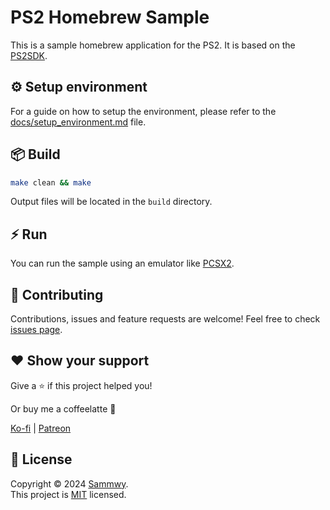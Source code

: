 # PS2 Homebrew Sample

This is a sample homebrew application for the PS2. It is based on the [PS2SDK](https://github.com/ps2dev/ps2sdk).

## ⚙️ Setup environment

For a guide on how to setup the environment, please refer to the [docs/setup_environment.md](docs/setup_environment.md) file.

## 📦 Build

```bash
make clean && make
```

Output files will be located in the `build` directory.

## ⚡ Run

You can run the sample using an emulator like [PCSX2](https://pcsx2.net/).

## 🤝 Contributing

Contributions, issues and feature requests are welcome!
Feel free to check [issues page](https://github.com/sammwyy/ps2-homebrew-sample/issues).

## ❤️ Show your support

Give a ⭐️ if this project helped you!

Or buy me a coffeelatte 🙌

[Ko-fi](https://ko-fi.com/sammwy) | [Patreon](https://patreon.com/sammwy)

## 📝 License

Copyright © 2024 [Sammwy](https://github.com/sammwyy).  
This project is [MIT](LICENSE) licensed.